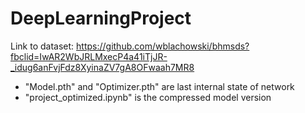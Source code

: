 # DeepLearningProject
Link to dataset: https://github.com/wblachowski/bhmsds?fbclid=IwAR2WbJRLMxecP4a41iTjJR-_idug6anFvjFdz8XyinaZV7gA8OFwaah7MR8


- "Model.pth" and "Optimizer.pth" are last internal state of network 
- "project_optimized.ipynb" is the compressed model version 
